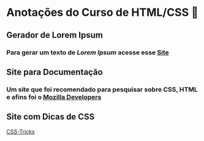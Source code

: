 # Anotações do Curso de HTML/CSS 📝

## Gerador de Lorem Ipsum

### Para gerar um texto de *Lorem Ipsum* acesse esse [Site](https://www.lipsum.com)

## Site para Documentação

### Um site que foi recomendado para pesquisar sobre CSS, HTML e afins foi o [Mozilla Developers](https://developer.mozilla.org/pt-BR/docs/Web)

## Site com Dicas de CSS

[CSS-Tricks](https://css-tricks.com)
